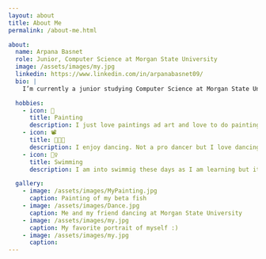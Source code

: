 ```yaml
---
layout: about
title: About Me
permalink: /about-me.html

about:
  name: Arpana Basnet
  role: Junior, Computer Science at Morgan State University
  image: /assets/images/my.jpg
  linkedin: https://www.linkedin.com/in/arpanabasnet09/
  bio: |
    I’m currently a junior studying Computer Science at Morgan State University, Maryland I expect to graduate in 2026.

  hobbies:
    - icon: 🎨
      title: Painting
      description: I just love paintings ad art and love to do painting as a hobby whenever I have free time.
    - icon: 📽
      title: 💃🕺🎉
      description: I enjoy dancing. Not a pro dancer but I love dancing and have been dancing since I was little.
    - icon: 🏊‍♀️
      title: Swimming
      description: I am into swimmig these days as I am learning but it is a fun activing that I am enjoying currently.

  gallery:
    - image: /assets/images/MyPainting.jpg
      caption: Painting of my beta fish
    - image: /assets/images/Dance.jpg
      caption: Me and my friend dancing at Morgan State University
    - image: /assets/images/my.jpg
      caption: My favorite portrait of myself :)
    - image: /assets/images/my.jpg
      caption: 
---
```


